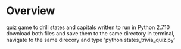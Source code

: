 # Overview

quiz game to drill states and capitals written to run in Python 2.7.10
download both files and save them to the same directory
in terminal, navigate to the same direcory and type 'python states_trivia_quiz.py'
